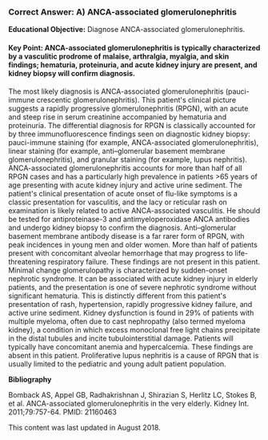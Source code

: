 
### Correct Answer: A) ANCA-associated glomerulonephritis 

**Educational Objective:** Diagnose ANCA-associated glomerulonephritis.

#### **Key Point:** ANCA-associated glomerulonephritis is typically characterized by a vasculitic prodrome of malaise, arthralgia, myalgia, and skin findings; hematuria, proteinuria, and acute kidney injury are present, and kidney biopsy will confirm diagnosis.

The most likely diagnosis is ANCA-associated glomerulonephritis (pauci-immune crescentic glomerulonephritis). This patient's clinical picture suggests a rapidly progressive glomerulonephritis (RPGN), with an acute and steep rise in serum creatinine accompanied by hematuria and proteinuria. The differential diagnosis for RPGN is classically accounted for by three immunofluorescence findings seen on diagnostic kidney biopsy: pauci-immune staining (for example, ANCA-associated glomerulonephritis), linear staining (for example, anti–glomerular basement membrane glomerulonephritis), and granular staining (for example, lupus nephritis). ANCA-associated glomerulonephritis accounts for more than half of all RPGN cases and has a particularly high prevalence in patients >65 years of age presenting with acute kidney injury and active urine sediment. The patient's clinical presentation of acute onset of flu-like symptoms is a classic presentation for vasculitis, and the lacy or reticular rash on examination is likely related to active ANCA-associated vasculitis. He should be tested for antiproteinase-3 and antimyeloperoxidase ANCA antibodies and undergo kidney biopsy to confirm the diagnosis.
Anti–glomerular basement membrane antibody disease is a far rarer form of RPGN, with peak incidences in young men and older women. More than half of patients present with concomitant alveolar hemorrhage that may progress to life-threatening respiratory failure. These findings are not present in this patient.
Minimal change glomerulopathy is characterized by sudden-onset nephrotic syndrome. It can be associated with acute kidney injury in elderly patients, and the presentation is one of severe nephrotic syndrome without significant hematuria. This is distinctly different from this patient's presentation of rash, hypertension, rapidly progressive kidney failure, and active urine sediment.
Kidney dysfunction is found in 29% of patients with multiple myeloma, often due to cast nephropathy (also termed myeloma kidney), a condition in which excess monoclonal free light chains precipitate in the distal tubules and incite tubulointerstitial damage. Patients will typically have concomitant anemia and hypercalcemia. These findings are absent in this patient.
Proliferative lupus nephritis is a cause of RPGN that is usually limited to the pediatric and young adult patient population.

**Bibliography**

Bomback AS, Appel GB, Radhakrishnan J, Shirazian S, Herlitz LC, Stokes B, et al. ANCA-associated glomerulonephritis in the very elderly. Kidney Int. 2011;79:757-64. PMID: 21160463

This content was last updated in August 2018.